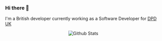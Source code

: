 ### Hi there 👋

I'm a British developer currently working as a Software Developer for [DPD UK](https://github.com/dpdgroupuk)

<p align="center">
   <img src="https://github-readme-stats.vercel.app/api?username=JacobStenson1&show_icons=true&theme=dark&count_private=true" alt="Github Stats"/>
</p>
